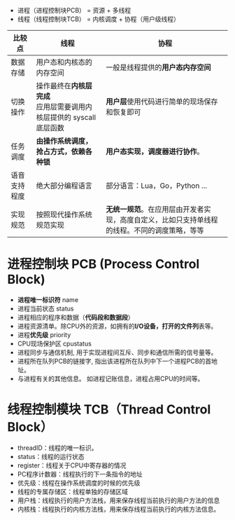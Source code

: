- 进程（进程控制块PCB） = 资源 + 多线程
- 线程（线程控制块TCB） = 内核调度 + 协程（用户级线程）

| 比较点   | 线程                                    | 协程                                            |
|--------|---------------------------------------|-----------------------------------------------|
| 数据存储   | 用户态和内核态的内存空间     | 一般是线程提供的**用户态内存空间**                               |
| 切换操作   | 操作最终在**内核层完成**<br/>应用层需要调用内核层提供的 syscall 底层函数 | **用户层**使用代码进行简单的现场保存和恢复即可                         |
| 任务调度   | **由操作系统调度，抢占方式，依赖各种锁**    | **用户态实现，调度器进行协作**。           |
| 语音支持程度 | 绝大部分编程语言     | 部分语言：Lua，Go，Python ...                        |
| 实现规范   | 按照现代操作系统规范实现    | **无统一规范**。在应用层由开发者实现，高度自定义，比如只支持单线程的线程。不同的调度策略，等等 |

# 进程控制块 PCB (Process Control Block)
- **进程唯一标识符** name
- 进程当前状态 status
- 进程相应的程序和数据（**代码段和数据段**）
- 进程资源清单。除CPU外的资源，如拥有的**I/O设备，打开的文件列**表等。
- 进程**优先级** priority
- CPU现场保护区 cpustatus
- 进程同步与通信机制, 用于实现进程间互斥、同步和通信所需的信号量等。
- 进程所在队列PCB的链接字, 指出该进程所在队列中下一个进程PCB的首地址。
- 与进程有关的其他信息。 如进程记账信息，进程占用CPU的时间等。

# 线程控制模块 TCB（Thread Control Block）
- threadID：线程的唯一标识。
- status：线程的运行状态
- register：线程关于CPU中寄存器的情况
- PC程序计数器：线程执行的下一条指令的地址
- 优先级：线程在操作系统调度的时候的优先级
- 线程的专属存储区：线程单独的存储区域
- 用户栈：线程执行的用户方法栈，用来保存线程当前执行的用户方法的信息
- 内核栈：线程执行的内核方法栈，用来保存线程当前执行的内核方法信息。